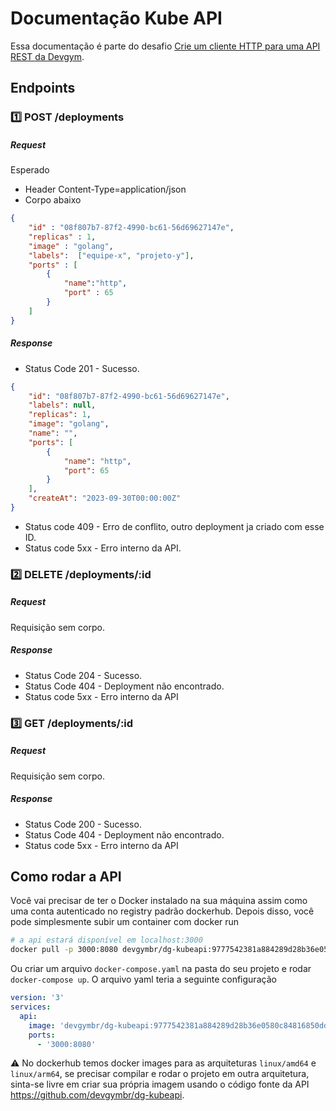 # Documentação Kube API 

Essa documentação é parte do desafio [Crie um cliente HTTP para uma API REST da Devgym](https://app.devgym.com.br/challenges/9bcad7c4-a809-4ef5-929d-a000aede5b25). 

## Endpoints 


### 1️⃣ POST /deployments 

##### Request 

Esperado

* Header Content-Type=application/json
* Corpo abaixo  

```json
{
    "id" : "08f807b7-87f2-4990-bc61-56d69627147e",
    "replicas" : 1,
    "image" : "golang",
    "labels":  ["equipe-x", "projeto-y"],
    "ports" : [
        {
            "name":"http",
            "port" : 65
        }
    ]
}
```


##### Response 

* Status Code 201 - Sucesso.
```json
{
    "id": "08f807b7-87f2-4990-bc61-56d69627147e",
    "labels": null,
    "replicas": 1,
    "image": "golang",
    "name": "",
    "ports": [
        {
            "name": "http",
            "port": 65
        }
    ],
    "createAt": "2023-09-30T00:00:00Z"
}
```

* Status code 409 - Erro de conflito, outro deployment ja criado com esse ID.
* Status code 5xx - Erro interno da API.  



### 2️⃣ DELETE /deployments/:id 

##### Request 
Requisição sem corpo.

##### Response 

* Status Code 204 - Sucesso.
* Status Code 404 - Deployment não encontrado.
* Status code 5xx - Erro interno da API 

### 3️⃣ GET /deployments/:id

##### Request 
Requisição sem corpo.

##### Response 

* Status Code 200 - Sucesso.
* Status Code 404 - Deployment não encontrado.
* Status code 5xx - Erro interno da API 

## Como rodar a API

Você vai precisar de ter o Docker instalado na sua máquina assim como uma conta autenticado no registry padrão dockerhub. 
Depois disso, você pode simplesmente subir um container com docker run 

```bash
# a api estará disponível em localhost:3000
docker pull -p 3000:8080 devgymbr/dg-kubeapi:9777542381a884289d28b36e0580c84816850dd5
```

Ou criar um arquivo `docker-compose.yaml` na pasta do seu projeto e rodar `docker-compose up`. O arquivo yaml teria a seguinte configuração 

```yaml
version: '3'
services:
  api:
    image: 'devgymbr/dg-kubeapi:9777542381a884289d28b36e0580c84816850dd5'
    ports:
      - '3000:8080'
```  

⚠️ No dockerhub temos docker images para as arquiteturas `linux/amd64` e `linux/arm64`, se precisar compilar e rodar o projeto em outra arquitetura, sinta-se livre em criar sua própria imagem usando o código fonte da API https://github.com/devgymbr/dg-kubeapi. 
